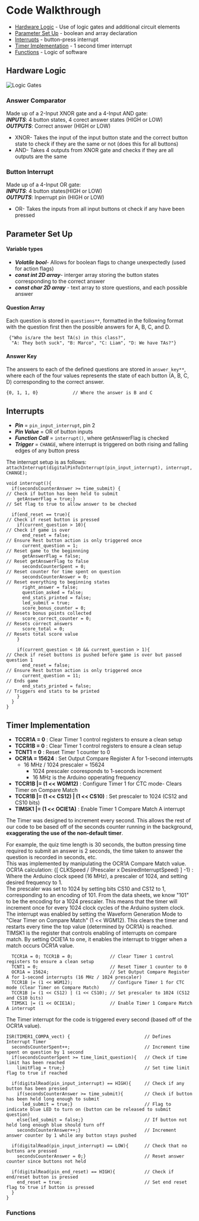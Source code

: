 # Code Walkthrough

* [Hardware Logic](#hardware-logic) - Use of logic gates and additional circuit elements
* [Parameter Set Up](#parameter-set-up) - boolean and array declaration
* [Interrupts](#interrupts) - button-press interrupt
* [Timer Implementation](#timer-implementation) - 1 second timer interrupt
* [Functions](#functions) - Logic of software


## Hardware Logic
![Logic Gates](images/Falstad_Logic_Schematic.jpg)
### Answer Comparator
Made up of a 2-Input XNOR gate and a 4-Input AND gate: <br>
**_INPUTS_**: 4 button states, 4 corect answer states (HIGH or LOW)<br>
**_OUTPUTS_**: Correct answer (HIGH or LOW)

* XNOR- Takes the input of the input button state and the correct button state to check if they are the same or not (does this for all buttons)
* AND- Takes 4 outputs from XNOR gate and checks if they are all outputs are the same
### Button Interrupt
Made up of a 4-Input OR gate: <br>
**_INPUTS_**: 4 button states(HIGH or LOW)<br>
**_OUTPUTS_**: Inperrupt pin (HIGH or LOW)

* OR- Takes the inputs from all input buttons ot check if any have been pressed



## Parameter Set Up
#### Variable types
* **_Volatile bool_**- Allows for boolean flags to change unexpectedly (used for action flags)
* **_const int 2D array_**- interger array storing the button states corresponding to the correct answer
* **_const char 2D array_** - text array to store questions, and each possible answer


#### Question Array
Each question is stored in `questions**`, formatted in the following format with the question first then the possible answers for A, B, C, and D.
```
 {"Who is/are the best TA(s) in this class?",                            
  "A: They both suck", "B: Marco", "C: Liam", "D: We have TAs?"}
```
#### Answer Key
The answers to each of the defined questions are stored in `answer_key**`, where each of the four values represents the state of each button (A, B, C, D) corresponding to the correct answer.
```
{0, 1, 1, 0}             // Where the answer is B and C
```


## Interrupts
* **_Pin_** = `pin_input_interrupt`, pin 2
* **_Pin Value_** = OR of button inputs
* **_Function Call_** = `interrupt()`, where getAnswerFlag is checked
* **_Trigger_** = `CHANGE`, where interrupt is triggered on both rising and falling edges of any button press

The interrupt setup is as follows:<br>
`attachInterrupt(digitalPinToInterrupt(pin_input_interrupt), interrupt, CHANGE);`


```
void interrupt(){
  if(secondsCounterAnswer >= time_submit) {                               // Check if button has been held to submit 
    getAnswerFlag = true;}                                                // Set flag to true to allow answer to be checked

  if(end_reset == true){                                                  // Check if reset button is pressed
    if(current_question > 10){                                            // Check if game is over
      end_reset = false;                                                  // Ensure Rest button action is only triggered once
      current_question = 1;                                               // Reset game to the beginnning
      getAnswerFlag = false;                                              // Reset getAnswerFlag to false
      secondsCounterSpent = 0;                                            // Reset counter for time spent on question                        
      secondsCounterAnswer = 0;                                           // Reset everything to beginning states
      right_answer = false;
      question_asked = false;
      end_stats_printed = false;
      led_submit = true;
      score_bonus_counter = 0;                                            // Resets bonus points collected 
      score_correct_counter = 0;                                          // Resets correct answers
      score_total = 0;                                                    // Resets total score value
    }
    
    if(current_question < 10 && current_question > 1){                    // Check if reset buttons is pushed before game is over but passed question 1
      end_reset = false;                                                  // Ensure Rest button action is only triggered once                                         
      current_question = 11;                                              // Ends game
      end_stats_printed = false;                                          // Triggers end stats to be printed 
    }
  }
}
```


## Timer Implementation
* **TCCR1A = 0** : Clear Timer 1 control registers to ensure a clean setup
* **TCCR1B = 0** : Clear Timer 1 control registers to ensure a clean setup
* **TCNT1 = 0** : Reset Timer 1 counter to 0
* **OCR1A = 15624** : Set Output Compare Register A for 1-second interrupts
  * 16 MHz / 1024 prescaler = 15624
    * 1024 prescaler cooresponds to 1-seconds increment
    * 16 MHz is the Arduino opperating frequency
* **TCCR1B |= (1 << WGM12)** : Configure Timer 1 for CTC mode- Clears Timer on Compare Match
* **TCCR1B |= (1 << CS12) | (1 << CS10)** : Set prescaler to 1024 (CS12 and CS10 bits)
* **TIMSK1 |= (1 << OCIE1A)** : Enable Timer 1 Compare Match A interrupt

The Timer was designed to increment every second.  This allows the rest of our code to be based off of the seconds counter running in the background, **exaggerating the use of the non-default timer**.

For example, the quiz time length is 30 seconds, the button pressing time required to submit an answer is 2 seconds, the time taken to answer the question is recorded in seconds, etc. <br>
This was implemented by manipulating the OCR1A Compare Match value. <br>
OCR1A calculation: {[ CLKSpeed / (Prescaler x DesiredInterruptSpeed) ] -1} : Where the Arduino clock speed (16 MHz), a prescaler of 1024, and setting desired frequency to 1. <br>
The prescaler was set to 1024 by setting bits CS10 and CS12 to 1, corresponding to an encoding of 101. From the data sheets, we know "101" to be the encoding for a 1024 prescaler. This means that the timer will increment once for every 1024 clock cycles of the Arduino system clock. <br>
The interrupt was enabled by setting the Waveform Generation Mode to "Clear Timer on Compare Match" (1 << WGM12). This clears the timer and restarts every time the top value (determined by OCR1A) is reached. <br>
TIMSK1 is the register that controls enabling of interrupts on compare match. By setting OCIE1A to one, it enables the interrupt to trigger when a match occurs OCR1A value. <br>

```
  TCCR1A = 0; TCCR1B = 0;              // Clear Timer 1 control registers to ensure a clean setup
  TCNT1 = 0;                           // Reset Timer 1 counter to 0
  OCR1A = 15624;                       // Set Output Compare Register A for 1-second interrupts (16 MHz / 1024 prescaler)
  TCCR1B |= (1 << WGM12);              // Configure Timer 1 for CTC mode (Clear Timer on Compare Match)
  TCCR1B |= (1 << CS12) | (1 << CS10); // Set prescaler to 1024 (CS12 and CS10 bits)
  TIMSK1 |= (1 << OCIE1A);             // Enable Timer 1 Compare Match A interrupt                        
```
The Timer interrupt for the code is triggered every second (based off of the OCR1A value). 

```
ISR(TIMER1_COMPA_vect) {                            // Defines Interrupt Timer
  secondsCounterSpent++;                            // Increment time spent on question by 1 second
  if(secondsCounterSpent >= time_limit_question){   // Check if time limit has been reached
    limitFlag = true;}                              // Set time limit flag to true if reached
  
  if(digitalRead(pin_input_interrupt) == HIGH){     // Check if any button has been pressed
    if(secondsCounterAnswer >= time_submit){        // Check if button has been held long enough to submit
      led_submit = true;}                           // Flag to indicate blue LED to turn on (button can be released to submit question)
    else{led_submit = false;}                       // If button not held long enough blue should turn off
    secondsCounterAnswer++;}                        // Increment answer counter by 1 while any button stays pushed
    
  if(digitalRead(pin_input_interrupt) == LOW){      // Check that no buttons are pressed
    secondsCounterAnswer = 0;}                      // Reset answer counter since buttons not held 

  if(digitalRead(pin_end_reset) == HIGH){           // Check if end/reset button is pressed
    end_reset = true;                               // Set end reset flag to true if button is pressed
  }  
} 
```


### Functions




